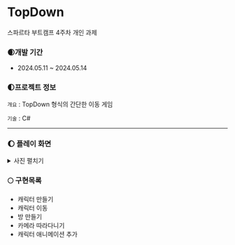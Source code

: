 # TopDown
스파르타 부트캠프 4주차 개인 과제


### 🌒개발 기간
* 2024.05.11 ~ 2024.05.14


### 🌓프로젝트 정보
`개요` : TopDown 형식의 간단한 이동 게임

`기술` : C#    


---

### 🌔 플레이 화면
<details><summary>사진 펼치기</summary>

![스크린샷 2024-05-14 114003](https://github.com/happykud/TopDown/assets/89954086/c90ef782-0bde-4355-838e-b3f70d38a142)

</details>


### 🌕 구현목록
* 캐릭터 만들기
* 캐릭터 이동
* 방 만들기
* 카메라 따라다니기
* 캐릭터 애니메이션 추가
